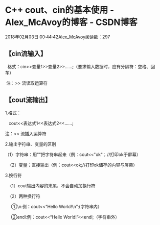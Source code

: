 # C++ cout、cin的基本使用 - Alex_McAvoy的博客 - CSDN博客





2018年02月03日 00:44:42[Alex_McAvoy](https://me.csdn.net/u011815404)阅读数：297








## 【cin流输入】



  格式：cin>>变量1>>变量2>>……;（要求输入数据时，应有分隔符：空格、回车）

 注：>> 流读取运算符



## 【cout流输出】





1.格式：



   cout<<表达式1<<表达式2<<……;

注：<< 流插入运算符



2.输出字符串、变量的区别



（1）字符串：用""把字符串起来（例：cout<<"ok"；//打印ok于屏幕）

  （2）变量；直接输出（例：cout<<ok;//打印ok储存的内容与屏幕）



3.换行符



  （1）cout输出内容的末尾，不会自动加换行符



  （2）两种换行符



     ①\n:例：cout<<“Hello World!\n”;(字符串内）

     ②endl:例：cout<<“Hello World!”<<endl;（字符串外）







